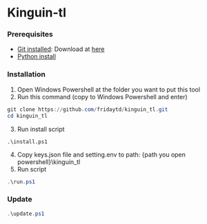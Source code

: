 # Kinguin-tl
 
### Prerequisites
- [Git installed](https://git-scm.com/book/en/v2/Getting-Started-Installing-Git): Download at [here](https://git-scm.com/downloads/win)
- [Python install](https://www.python.org/downloads/windows/)

### Installation
1. Open Windows Powershell at the folder you want to put this tool
2. Run this command (copy to Windows Powershell and enter)
```Powershell
git clone https://github.com/fridaytd/kinguin_tl.git
cd kinguin_tl
```
3. Run install script
```Powersheel
.\install.ps1
```
4. Copy keys.json file and setting.env to path: {path you open powershell}\kinguin_tl
4. Run script
```PowerShell
.\run.ps1
```

### Update
```Powershell
.\update.ps1
```